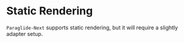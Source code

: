 # Static Rendering

`Paraglide-Next` supports static rendering, but it will require a slightly adapter setup.
